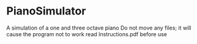 # PianoSimulator
A simulation of a one and three octave piano
Do not move any files; it will cause the program not to work
read Instructions.pdf before use
